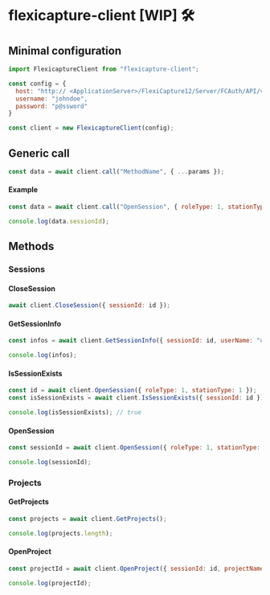 # flexicapture-client [WIP] 🛠

## Minimal configuration

```javascript
import FlexicaptureClient from "flexicapture-client";

const config = {
  host: "http:// <ApplicationServer>/FlexiCapture12/Server/FCAuth/API/v1/Json",
  username: "johndoe",
  password: "p@ssword"
}

const client = new FlexicaptureClient(config);
```

## Generic call

```javascript
const data = await client.call("MethodName", { ...params });
```

#### Example

```javascript
const data = await client.call("OpenSession", { roleType: 1, stationType: 1 });

console.log(data.sessionId);
```

## Methods

### Sessions

#### CloseSession

```javascript
await client.CloseSession({ sessionId: id });
```

#### GetSessionInfo

```javascript
const infos = await client.GetSessionInfo({ sessionId: id, userName: "username", computerName: "computer-name", roleType: 1 });

console.log(infos);
```

#### IsSessionExists

```javascript
const id = await client.OpenSession({ roleType: 1, stationType: 1 });
const isSessionExists = await client.IsSessionExists({ sessionId: id });

console.log(isSessionExists); // true
```

#### OpenSession

```javascript
const sessionId = await client.OpenSession({ roleType: 1, stationType: 1 });

console.log(sessionId);
```

### Projects

#### GetProjects

```javascript
const projects = await client.GetProjects();

console.log(projects.length);
```

#### OpenProject

```javascript
const projectId = await client.OpenProject({ sessionId: id, projectNameOrGuid: "project-name" });

console.log(projectId);
```